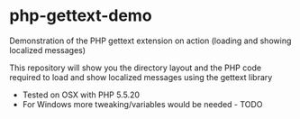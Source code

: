 # php-gettext-demo
Demonstration of the PHP gettext extension on action (loading and showing localized messages)

This repository will show you the directory layout and the PHP code required to load and show localized messages using the gettext library

* Tested on OSX with PHP 5.5.20
* For Windows more tweaking/variables would be needed - TODO
